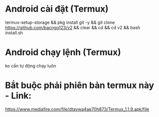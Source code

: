 ﻿# Android cài đặt (Termux)

   termux-setup-storage && pkg install git -y && git clone https://github.com/bacngo123/v2 && clear && cd && cd v2 && bash install.sh

# Android chạy lệnh (Termux)
ko cần tự động chạy luôn


# Bắt buộc phải phiên bản termux này - Link:
https://www.mediafire.com/file/dtaywa4ae70h873/Termux_1.1.9.apk/file

